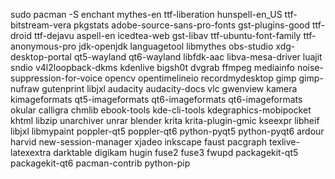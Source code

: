 sudo pacman -S enchant mythes-en ttf-liberation hunspell-en_US ttf-bitstream-vera pkgstats adobe-source-sans-pro-fonts gst-plugins-good ttf-droid ttf-dejavu aspell-en icedtea-web gst-libav ttf-ubuntu-font-family ttf-anonymous-pro jdk-openjdk languagetool libmythes obs-studio xdg-desktop-portal qt5-wayland qt6-wayland libfdk-aac libva-mesa-driver luajit sndio v4l2loopback-dkms kdenlive bigsh0t dvgrab ffmpeg mediainfo noise-suppression-for-voice opencv opentimelineio recordmydesktop gimp gimp-nufraw gutenprint libjxl audacity audacity-docs vlc gwenview kamera kimageformats qt5-imageformats qt6-imageformats qt6-imageformats okular calligra chmlib ebook-tools kde-cli-tools kdegraphics-mobipocket khtml libzip unarchiver unrar blender krita krita-plugin-gmic kseexpr libheif libjxl libmypaint poppler-qt5 poppler-qt6 python-pyqt5 python-pyqt6 ardour harvid new-session-manager xjadeo inkscape faust pacgraph texlive-latexextra darktable digikam hugin fuse2 fuse3 fwupd packagekit-qt5 packagekit-qt6 pacman-contrib python-pip
